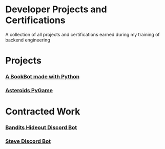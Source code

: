 # Developer Projects and Certifications

A collection of all projects and certifications earned during my training of backend engineering

# Projects
### [A BookBot made with Python](https://github.com/Soderbergy/BookBot)
### [Asteroids PyGame](https://github.com/Soderbergy/Asteroids)

# Contracted Work
### [Bandits Hideout Discord Bot](https://github.com/Soderbergy/Bandits-Hideout-Bot)
### [Steve Discord Bot](https://github.com/Soderbergy/SteveBot)
